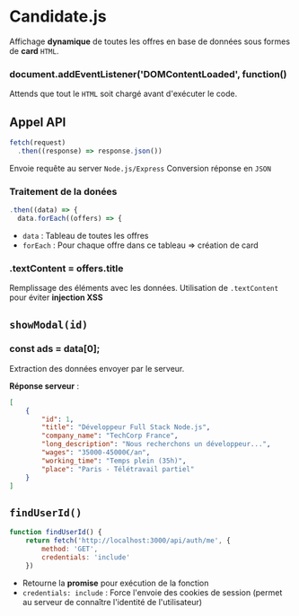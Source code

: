 # Candidate.js
Affichage __dynamique__ de toutes les offres en base de données sous formes de __card__ `HTML`.

### document.addEventListener('DOMContentLoaded', function()
Attends que tout le `HTML` soit chargé avant d'exécuter le code.

## Appel API
```javascript
fetch(request)
  .then((response) => response.json())
```
Envoie requête au server `Node.js/Express`
Conversion réponse en `JSON`

### Traitement de la donées
```javascript
.then((data) => {
  data.forEach((offers) => {
```
- `data` : Tableau de toutes les offres
- `forEach` : Pour chaque offre dans ce tableau => création de card

### .textContent = offers.title
Remplissage des éléments avec les données. Utilisation de `.textContent` pour éviter __injection XSS__

## `showModal(id)`
### const ads = data[0];
Extraction des données envoyer par le serveur.

__Réponse serveur__ :
```json
[
    {
        "id": 1,
        "title": "Développeur Full Stack Node.js",
        "company_name": "TechCorp France",
        "long_description": "Nous recherchons un développeur...",
        "wages": "35000-45000€/an",
        "working_time": "Temps plein (35h)",
        "place": "Paris - Télétravail partiel"
    }
]
```

## `findUserId()`
```javascript
function findUserId() {
    return fetch('http://localhost:3000/api/auth/me', {
        method: 'GET',
        credentials: 'include'
    })
```
- Retourne la __promise__ pour exécution de la fonction
- `credentials: include` : Force l'envoie des cookies de session (permet au serveur de connaître l'identité de l'utilisateur)
